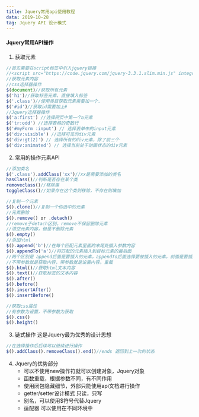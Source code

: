```yaml
---
title: Jquery常用api使用教程
data: 2019-10-28
tag: Jquery API 设计模式
---
```


#### Jquery常用API操作

1. 获取元素

```javascript
//首先需要在script标签中引入jquery链接
//<script src="https://code.jquery.com/jquery-3.3.1.slim.min.js" integrity="sha384-q8i/X+965DzO0rT7abK41JStQIAqVgRVzpbzo5smXKp4YfRvH+8abtTE1Pi6jizo" crossorigin="anonymous"></script>
//获取元素内容
//css选择器操作
$(document)//获取所有元素
$('h1')//获取标签元素，直接填入标签
$('.class')//使用类目获取元素需要加一个.
$('#id')//获取id需要加上#
//Jquery选择器操作
$('a:first') //选择网页中第一个a元素
$('tr:odd') //选择表格的奇数行
$('#myForm :input') // 选择表单中的input元素
$('div:visible') //选择可见的div元素
$('div:gt(2)') // 选择所有的div元素，除了前三个
$('div:animated') // 选择当前处于动画状态的div元素
```
2. 常用的操作元素API
 ``` javascript
//添加类名
$('.class').addClass('xx')//xx是需要添加的类名
hasClass()//判断是否存在某个类
removeclass()//移除类
toggleClass()//如果存在这个类则移除，不存在则填加

//复制一个元素
$().clone()//复制一个你选中的元素
//元素删除
$().remove() or .detach()
//remove于detach区别，remove不保留删除元素
//清空元素内容，但是不删除元素
$().empty()
//添加html
$().append('b')//在每个匹配元素里面的末尾处插入参数内容
$().appendTo('a')//将匹配的元素插入到目标元素的最后面
//两个区别是 append后面是要插入的元素，appendTo后面选择要被插入的元素，前面是要插入的元素
//不带参数就是获取内容，带参数就是设置内容。重载
$().html()//获取html文本内容  
$().text()//获取标签的文本内容
$().after()
$().before()
$().insertAfter()
$().insertBefore()

//获取css属性
//有参数为设置，不带参数为获取
$().css()
$().height()
 ```
3. 链式操作
这是Jquery最为优秀的设计思想
```javascript
//在选择操作后后续可以继续进行操作
$().addClass().removeClass().end()//ends 退回到上一次的状态
```
4. Jquery的优势部分
    * 可以不使用new操作符就可以创建对象，Jquery对象
    * 函数重载，根据参数不同，有不同作用
    * 使用闭包隐藏细节，外部只能使用api文档进行操作
    * getter/setter设计模式 只读，只写
    * 别名，可以使用$符号代替Jquery
    * 适配器 可以使用在不同环境中